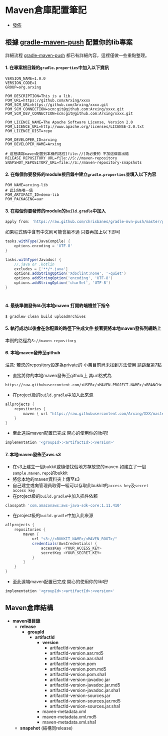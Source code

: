 # Maven倉庫配置筆記

+ [發佈](#publish)


## 根據 [gradle-maven-push](https://github.com/chrisbanes/gradle-mvn-push) 配置你的lib專案

詳細流程 [gradle-maven-push](https://github.com/chrisbanes/gradle-mvn-push) 都已有詳細內容，這裡僅做一些重點整理。

#### 1. 在專案根目錄的`gradle.properties`中加入以下資訊
```properties
VERSION_NAME=1.0.0
VERSION_CODE=1
GROUP=org.arxing

POM_DESCRIPTION=This is a lib.
POM_URL=https://github.com/Arxing/xxxx
POM_SCM_URL=https://github.com/Arxing/xxxx.git
POM_SCM_CONNECTION=scm:git@github.com:Arxing/xxxx.git
POM_SCM_DEV_CONNECTION=scm:git@github.com:Arxing/xxxx.git

POM_LICENCE_NAME=The Apache Software License, Version 2.0
POM_LICENCE_URL=http://www.apache.org/licenses/LICENSE-2.0.txt
POM_LICENCE_DIST=repo

POM_DEVELOPER_ID=arxing
POM_DEVELOPER_NAME=Arxing

# 這裡填寫maven配置到本機的路徑[file://]為必要的 不加這個會出錯
RELEASE_REPOSITORY_URL=file://S://maven-repository
SNAPSHOT_REPOSITORY_URL=file://S://maven-repository-snapshots
```
#### 2. 在每個你要發佈的module根目錄中建立`gradle.properties`並填入以下內容
```properties
POM_NAME=arxing-lib
# 此id為唯一值
POM_ARTIFACT_ID=demo-lib
POM_PACKAGING=aar
```

#### 3. 在每個你要發佈的module的`build.gradle`中加入
```gradle
apply from: 'https://raw.github.com/chrisbanes/gradle-mvn-push/master/gradle-mvn-push.gradle'
```
如果程式碼中含有中文則可能會編不過
只要再加上以下即可
```gradle
tasks.withType(JavaCompile) {
    options.encoding = 'UTF-8'
}

tasks.withType(Javadoc) {
    //.java or .kotlin
    excludes = ['**/*.java']
    options.addStringOption('Xdoclint:none', '-quiet')
    options.addStringOption('encoding', 'UTF-8')
    options.addStringOption('charSet', 'UTF-8')
}
```
<h1 id='publish'></h1>

#### 4. 最後準備發佈lib到本地maven 打開終端機並下指令

```bash
$ gradlew clean build uploadArchives
```

#### 5. 執行成功以後會在你配置的路徑下生成文件 接著要將本地maven發佈到網路上

本例的路徑為`S://maven-repository`

#### 6. 本地maven發佈至github

注意: 若您的repository設定為private的 小弟目前尚未找到方法使用 請跳至第7點

+ 直接將你的本地maven發佈至github上 其url格式為

`https://raw.githubusercontent.com/<USER>/<MAVEN-PROJECT-NAME>/<BRANCH>`
+ 在project級的`build.gradle`中加入此來源
```gradle
allprojects {
    repositories {
        maven { url "https://raw.githubusercontent.com/Arxing/XXX/master" }
    }
}
```
+ 至此遠端maven配置已完成 開心的使用你的lib吧!
```gradle
implementation '<groupId>:<artifactId>:<version>'
```

#### 7. 本地maven發佈至aws s3

+ 在s3上建立一個bukkit或隨便找個地方存放您的maven 如建立了一個`sample.maven.repo`的bukkit
+ 將您本地的maven資料夾上傳至s3
+ 自己建立或向管理員取得一組可以存取此bukkit的`access key`及`secret access key`
+ 在project級的`build.gradle`中加入插件依賴
```gradle
classpath 'com.amazonaws:aws-java-sdk-core:1.11.410'
```
+ 在project級的`build.gradle`中加入此來源
```gradle
allprojects {
    repositories {
        maven {
            url "s3://<BUKKIT_NAME>/<MAVEN_ROOT>/"
            credentials(AwsCredentials) {
                accessKey <YOUR_ACCESS_KEY>
                secretKey <YOUR_SECRET_KEY>
            }
        }
    }
}
```

+ 至此遠端maven配置已完成 開心的使用你的lib吧!
```gradle
implementation '<groupId>:<artifactId>:<version>'
```

## Maven倉庫結構

+ **maven根目錄**
    + **release**
        + **groupId**
            + **artifactId**
                + **version**
                    + artifactId-version.aar
                    + artifactId-version.aar.md5
                    + artifactId-version.aar.sha1
                    + artifactId-version.pom
                    + artifactId-version.pom.md5
                    + artifactId-version.pom.sha1
                    + artifactId-version-javadoc.jar
                    + artifactId-version-javadoc.jar.md5
                    + artifactId-version-javadoc.jar.sha1
                    + artifactId-version-sources.jar
                    + artifactId-version-sources.jar.md5
                    + artifactId-version-sources.jar.sha1                    
                + maven-metadata.xml
                + maven-metadata.xml.md5
                + maven-metadata.xml.sha1
    + **snapshot** (結構同release)




